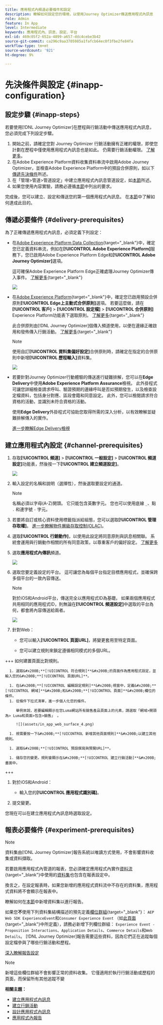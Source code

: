 ```yaml
---
title: 應用程式內頻道必要條件和設定
description: 瞭解如何設定您的環境，以使用Journey Optimizer傳送應用程式內訊息
role: Admin
feature: In App
level: Intermediate
keywords: 應用程式內、訊息、設定、平台
exl-id: 469c05f2-652a-4899-a657-ddc4cebe3b42
source-git-commit: ca296c9aa3705985a1fafcb64ec0f3fbe2fe84fa
workflow-type: tm+mt
source-wordcount: '921'
ht-degree: 9%

---
```


# 先決條件與設定 {#inapp-configuration}

## 設定步驟 {#inapp-steps}

若要使用[!DNL Journey Optimizer]在歷程與行銷活動中傳送應用程式內訊息，您必須完成下列設定步驟。

1. 開始之前，請確定您對 Journey Optimizer 行銷活動擁有正確的權限，即使您計劃在歷程中僅使用應用程式內訊息也是如此。 仍需要行銷活動權限。 [了解更多](../campaigns/get-started-with-campaigns.md#campaign-prerequisites)。
1. 在Adobe Experience Platform資料收集資料串流中啟用Adobe Journey Optimizer，並檢查Adobe Experience Platform中的預設合併原則，如以下[傳遞先決條件](#delivery-prerequisites)所述。
1. 在「管理>管道>管道設定」中建立應用程式內訊息管道設定，如[本節](#channel-prerequisites)所述。
1. 如果您使用內容實驗，請務必遵循[本節](#experiment-prerequisite)中列出的要求。

完成後，您可以建立、設定和傳送您的第一個應用程式內訊息。 在[本節](create-in-app.md)中了解如何達成此目的。

## 傳遞必要條件 {#delivery-prerequisites}

為了正確傳遞應用程式內訊息，必須定義下列設定：

* 在[Adobe Experience Platform Data Collection](https://experienceleague.adobe.com/docs/experience-platform/edge/datastreams/overview.html?lang=zh-Hant){target="_blank"}中，確定您已定義資料串流，例如在&#x200B;**[!UICONTROL Adobe Experience Platform]**&#x200B;服務下，您已啟用Adobe Experience Platform Edge和&#x200B;**[!UICONTROL Adobe Journey Optimizer]**&#x200B;選項。

  這可確保Adobe Experience Platform Edge正確處理Journey Optimizer傳入事件。 [了解更多](https://experienceleague.adobe.com/docs/experience-platform/edge/datastreams/configure.html){target="_blank"}

  ![](assets/inapp_config_6.png)

* 在[Adobe Experience Platform](https://experienceleague.adobe.com/docs/experience-platform/profile/home.html?lang=zh-Hant){target="_blank"}中，確定您已啟用預設合併原則&#x200B;**[!UICONTROL Edge上主動式合併原則]**&#x200B;選項。 若要這麼做，請在&#x200B;**[!UICONTROL 客戶]** > **[!UICONTROL 設定檔]** > **[!UICONTROL 合併原則]** Experience Platform功能表下選取原則。 [了解更多](https://experienceleague.adobe.com/docs/experience-platform/profile/merge-policies/ui-guide.html#configure){target="_blank"}

  此合併原則由[!DNL Journey Optimizer]個傳入頻道使用，以便在邊緣正確啟用和發佈傳入行銷活動。 [了解更多](https://experienceleague.adobe.com/docs/experience-platform/profile/merge-policies/ui-guide.html?lang=zh-Hant){target="_blank"}

  >[!NOTE]
  >
  >使用自訂&#x200B;**[!UICONTROL 資料集偏好設定]**&#x200B;合併原則時，請確定在指定的合併原則中新增&#x200B;**[!UICONTROL 歷程輸入]**&#x200B;資料集。

  ![](assets/inapp_config_8.png)

* 若要針對Journey Optimizer行動體驗的傳送進行疑難排解，您可以在&#x200B;**Edge Delivery**&#x200B;中使用&#x200B;**Adobe Experience Platform Assurance**&#x200B;檢視。 此外掛程式可讓您詳細檢查請求呼叫、驗證預期的邊緣呼叫是否如預期發生，以及檢查設定檔資料，包括身分對應、區段會籍和同意設定。 此外，您可以檢閱請求符合資格的活動，並識別未符合資格的活動。

  使用&#x200B;**Edge Delivery**&#x200B;外掛程式可協助您取得所需的深入分析，以有效瞭解並疑難排解傳入的實作。

  [進一步瞭解Edge Delivery檢視](https://experienceleague.adobe.com/zh-hant/docs/experience-platform/assurance/view/edge-delivery)

## 建立應用程式內設定 {#channel-prerequisites}


1. 存取&#x200B;**[!UICONTROL 頻道]** > **[!UICONTROL 一般設定]** > **[!UICONTROL 頻道設定]**&#x200B;功能表，然後按一下&#x200B;**[!UICONTROL 建立頻道設定]**。

   ![](assets/inapp_config_1.png)

1. 輸入設定的名稱和說明（選擇性），然後選取要設定的通道。

   >[!NOTE]
   >
   > 名稱必須以字母(A-Z)開頭。 它只能包含英數字元。 您也可以使用底線 `_`、點 `.` 和連字號 `-` 字元。

1. 若要將自訂或核心資料使用標籤指派給組態，您可以選取&#x200B;**[!UICONTROL 管理存取權]**。 [進一步瞭解物件層級存取控制(OLAC)](../administration/object-based-access.md)。

1. 選取&#x200B;**[!UICONTROL 行銷動作]**，以使用此設定將同意原則與訊息相關聯。 系統會運用與行銷動作相關的所有同意政策，以尊重客戶的偏好設定。 [了解更多](../action/consent.md#surface-marketing-actions)

1. 選取&#x200B;**應用程式內傳訊**&#x200B;頻道。

   ![](assets/inapp_config_9.png)

1. 選取您要定義設定的平台。 這可讓您為每個平台指定目標應用程式，並確保跨多個平台的一致內容傳送。

   >[!NOTE]
   >
   >對於iOS和Android平台，傳送完全以應用程式ID為基礎。 如果兩個應用程式共用相同的應用程式ID，則無論在&#x200B;**[!UICONTROL 頻道設定]**&#x200B;中選取的平台為何，都會將內容傳送給兩者。

   ![](assets/inapp_config_10.png)

1. 針對Web：

   * 您可以輸入&#x200B;**[!UICONTROL 頁面URL]**，將變更套用至特定頁面。

   * 您可以建立規則來鎖定遵循相同模式的多個URL。

+++ 如何建置頁面比對規則。

      1. 選取&#x200B;**[!UICONTROL 符合規則]**&#x200B;的頁面作為應用程式設定，並輸入您的&#x200B;**[!UICONTROL 頁面URL]**。

      1. 在&#x200B;**[!UICONTROL 編輯設定規則]**&#x200B;視窗中，定義&#x200B;**[!UICONTROL 網域]**&#x200B;和&#x200B;**[!UICONTROL 頁面]**&#x200B;欄位的條件。
      1. 從條件下拉式清單，進一步個人化您的條件。

         舉例來說，若要編輯顯示在您Luma網站所有銷售產品頁面上的元素，請選取「網域>開頭為> Luma和頁面>包含>銷售」 。

         ![](assets/in_app_web_surface_4.png)

      1. 視需要按一下&#x200B;**[!UICONTROL 新增其他頁面規則]**&#x200B;以建立其他規則。

      1. 選取&#x200B;**[!UICONTROL 預設撰寫與預覽URL]**。

      1. 儲存您的變更。規則會顯示在&#x200B;**[!UICONTROL 建立行銷活動]**&#x200B;畫面中。

+++

1. 對於iOS和Android：

   * 輸入您的&#x200B;**[!UICONTROL 應用程式識別碼]**。

1. 提交變更。

您現在可以在建立應用程式內訊息時選取設定。

## 報表必要條件 {#experiment-prerequisites}

>[!NOTE]
>
>資料集由[!DNL Journey Optimizer]報告系統以唯讀方式使用，不會影響資料收集或資料擷取。

若要啟用應用程式內管道的報表，您必須確定應用程式內實作[資料流](https://experienceleague.adobe.com/docs/experience-platform/datastreams/overview.html){target="_blank"}中使用的[資料集](../data/get-started-datasets.md)也包含在報表設定中。

換言之，在設定報表時，如果您新增的應用程式資料流中不存在的資料集，應用程式資料將不會顯示在報表中。

瞭解如何在[本節](../reports/reporting-configuration.md#add-datasets)中新增資料集以進行報告。

如果您&#x200B;**不**&#x200B;使用下列資料集結構描述的預先定義[欄位群組](https://experienceleague.adobe.com/docs/experience-platform/xdm/tutorials/create-schema-ui.html?lang=zh-Hant#field-group){target="_blank"}： `AEP Web SDK ExperienceEvent`和`Consumer Experience Event` （如[此頁面](https://experienceleague.adobe.com/docs/platform-learn/implement-web-sdk/initial-configuration/configure-schemas.html#add-field-groups){target="_blank"}中所定義），請務必新增下列欄位群組： `Experience Event - Proposition Interactions`、`Application Details`、`Commerce Details`和`Web Details`。 [!DNL Journey Optimizer]報告需要這些資料，因為它們正在追蹤每個設定檔參與了哪些行銷活動和歷程。

[深入瞭解報告設定](../reports/reporting-configuration.md)

>[!NOTE]
>
>新增這些欄位群組不會影響正常的資料收集。 它僅適用於執行行銷活動或歷程的頁面，而保留所有其他追蹤不變

**相關主題：**

* [建立應用程式內訊息](create-in-app.md)
* [建立行銷活動](../campaigns/create-campaign.md)
* [設計應用程式內訊息](design-in-app.md)
* [應用程式內報告](../reports/campaign-global-report-cja-inapp.md)

